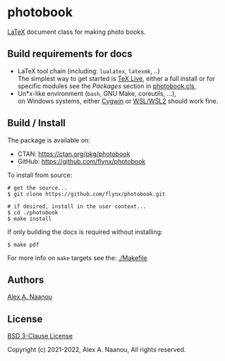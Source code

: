 # photobook

[LaTeX](https://www.latex-project.org/) document class for making photo books.


## Build requirements for docs

- LaTeX tool chain (including: `lualatex`, `latexmk`, ..)  
  The simplest way to get started is [TeX Live](https://www.tug.org/texlive/), 
  either a full install or for specific modules see the _Packages_ section 
  in [photobook.cls](./photobook.cls),
- Un\*x-like environment (`bash`, GNU Make, coreutils, ...),  
  on Windows systems, either [Cygwin](https://www.cygwin.com/) or 
  [WSL/WSL2](https://en.wikipedia.org/wiki/Windows_Subsystem_for_Linux) 
  should work fine.



## Build / Install

The package is available on: 
- CTAN: https://ctan.org/pkg/photobook
- GitHub: https://github.com/flynx/photobook


To install from source:
```shell
# get the source...
$ git clone https://github.com/flynx/photobook.git

# if desired, install in the user context...
$ cd ./photobook
$ make install
```

If only building the docs is required without installing:
```shell
$ make pdf 
```

For more info on `make` targets see the: [./Makefile](./Makefile)


## Authors

[Alex A. Naanou](https://github.com/flynx)



## License

[BSD 3-Clause License](./LICENSE)

Copyright (c) 2021-2022, Alex A. Naanou,
All rights reserved.


